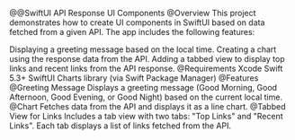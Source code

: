 @@SwiftUI API Response UI Components
@Overview
This project demonstrates how to create UI components in SwiftUI based on data fetched from a given API. The app includes the following features:

Displaying a greeting message based on the local time.
Creating a chart using the response data from the API.
Adding a tabbed view to display top links and recent links from the API response.
@Requirements
Xcode
Swift 5.3+
SwiftUI
Charts library (via Swift Package Manager)
@Features
@Greeting Message
Displays a greeting message (Good Morning, Good Afternoon, Good Evening, or Good Night) based on the current local time.
@Chart
Fetches data from the API and displays it as a line chart.
@Tabbed View for Links
Includes a tab view with two tabs: "Top Links" and "Recent Links".
Each tab displays a list of links fetched from the API.
